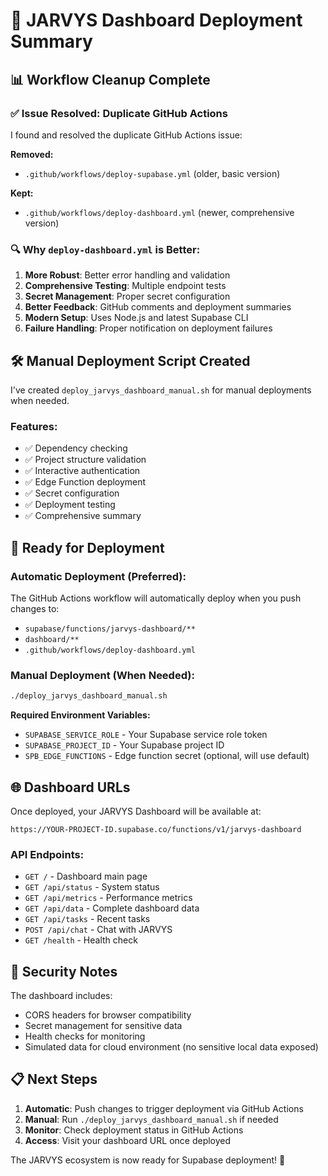 # 🚀 JARVYS Dashboard Deployment Summary

## 📊 Workflow Cleanup Complete

### ✅ Issue Resolved: Duplicate GitHub Actions

I found and resolved the duplicate GitHub Actions issue:

**Removed:**
- `.github/workflows/deploy-supabase.yml` (older, basic version)

**Kept:**
- `.github/workflows/deploy-dashboard.yml` (newer, comprehensive version)

### 🔍 Why `deploy-dashboard.yml` is Better:

1. **More Robust**: Better error handling and validation
2. **Comprehensive Testing**: Multiple endpoint tests
3. **Secret Management**: Proper secret configuration
4. **Better Feedback**: GitHub comments and deployment summaries
5. **Modern Setup**: Uses Node.js and latest Supabase CLI
6. **Failure Handling**: Proper notification on deployment failures

## 🛠️ Manual Deployment Script Created

I've created `deploy_jarvys_dashboard_manual.sh` for manual deployments when needed.

### Features:
- ✅ Dependency checking
- ✅ Project structure validation
- ✅ Interactive authentication
- ✅ Edge Function deployment
- ✅ Secret configuration
- ✅ Deployment testing
- ✅ Comprehensive summary

## 🚀 Ready for Deployment

### Automatic Deployment (Preferred):
The GitHub Actions workflow will automatically deploy when you push changes to:
- `supabase/functions/jarvys-dashboard/**`
- `dashboard/**`
- `.github/workflows/deploy-dashboard.yml`

### Manual Deployment (When Needed):
```bash
./deploy_jarvys_dashboard_manual.sh
```

**Required Environment Variables:**
- `SUPABASE_SERVICE_ROLE` - Your Supabase service role token
- `SUPABASE_PROJECT_ID` - Your Supabase project ID
- `SPB_EDGE_FUNCTIONS` - Edge function secret (optional, will use default)

## 🌐 Dashboard URLs

Once deployed, your JARVYS Dashboard will be available at:
```
https://YOUR-PROJECT-ID.supabase.co/functions/v1/jarvys-dashboard
```

### API Endpoints:
- `GET /` - Dashboard main page
- `GET /api/status` - System status
- `GET /api/metrics` - Performance metrics
- `GET /api/data` - Complete dashboard data
- `GET /api/tasks` - Recent tasks
- `POST /api/chat` - Chat with JARVYS
- `GET /health` - Health check

## 🔐 Security Notes

The dashboard includes:
- CORS headers for browser compatibility
- Secret management for sensitive data
- Health checks for monitoring
- Simulated data for cloud environment (no sensitive local data exposed)

## 📋 Next Steps

1. **Automatic**: Push changes to trigger deployment via GitHub Actions
2. **Manual**: Run `./deploy_jarvys_dashboard_manual.sh` if needed
3. **Monitor**: Check deployment status in GitHub Actions
4. **Access**: Visit your dashboard URL once deployed

The JARVYS ecosystem is now ready for Supabase deployment! 🎉
